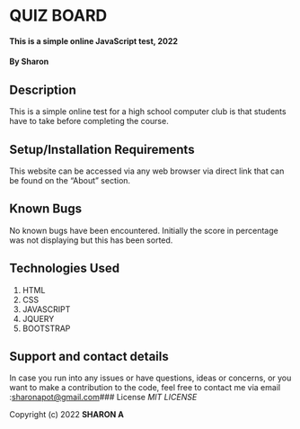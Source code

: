 # QUIZ BOARD
#### This is a simple online JavaScript test, 2022
#### By **Sharon**

## Description
This is a simple online test for a high school computer club is that students have to take before completing the course.

## Setup/Installation Requirements
This website can be accessed via any web browser via direct link that can be found on the “About” section.

## Known Bugs
No known bugs have been encountered. Initially the score in percentage was not displaying but this has been sorted.

## Technologies Used
1.	HTML
2.	CSS
3.	JAVASCRIPT
4.	JQUERY
5.	BOOTSTRAP

## Support and contact details
In case you run into any issues or have questions, ideas or concerns, or you want to make a contribution to the code, feel free to contact me via email :sharonapot@gmail.com### License
*MIT LICENSE*

Copyright (c) 2022 **SHARON A**

